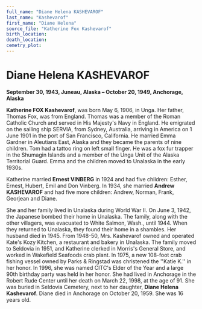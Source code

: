 ```yaml
---
full_name: "Diane Helena KASHEVAROF"
last_name: "Kashevarof"
first_name: "Diane Helena"
source_file: "Katherine Fox Kashevarof"
birth_location:
death_location:
cemetry_plot: 
---
```

# Diane Helena KASHEVAROF

**September 30, 1943, Juneau, Alaska – October 20, 1949, Anchorage,
Alaska**

**Katherine FOX Kashevarof**, was born May 6, 1906, in Unga. Her father,
Thomas Fox, was from England. Thomas was a member of the Roman Catholic
Church and served in His Majesty's Navy in England. He emigrated on the
sailing ship SERVIA, from Sydney, Australia, arriving in America on 1
June 1901 in the port of San Francisco, California. He married Emma
Gardner in Aleutians East, Alaska and they became the parents of nine
children. Tom had a tattoo ring on left small finger. He was a fox fur
trapper in the Shumagin Islands and a member of the Unga Unit of the
Alaska Territorial Guard. Emma and the children moved to Unalaska in the
early 1930s.

Katherine married **Ernest VINBERG** in 1924 and had five children:
Esther, Ernest, Hubert, Emil and Don Vinberg. In 1934, she married
**Andrew KASHEVAROF** and had five more children: Andrew, Norman, Frank,
Georjean and Diane.

She and her family lived in Unalaska during World War II. On June 3,
1942, the Japanese bombed their home in Unalaska. The family, along with
the other villagers, was evacuated to White Salmon, Wash., until 1944.
When they returned to Unalaska, they found their home in a shambles. Her
husband died in 1945. From 1948-50, Mrs. Kashevarof owned and operated
Kate's Kozy Kitchen, a restaurant and bakery in Unalaska. The family
moved to Seldovia in 1951, and Katherine clerked in Morris's General
Store, and worked in Wakefield Seafoods crab plant. In 1975, a new
108-foot crab fishing vessel owned by Parks & Ringstad was christened
the ''Katie K.'' in her honor. In 1996, she was named CITC's Elder of
the Year and a large 90th birthday party was held in her honor. She had
lived in Anchorage in the Robert Rude Center until her death on March
22, 1998, at the age of 91. She was buried in Seldovia Cemetery, next to
her daughter, **Diane Helena Kashevarof**. Diane died in Anchorage on
October 20, 1959. She was 16 years old.
